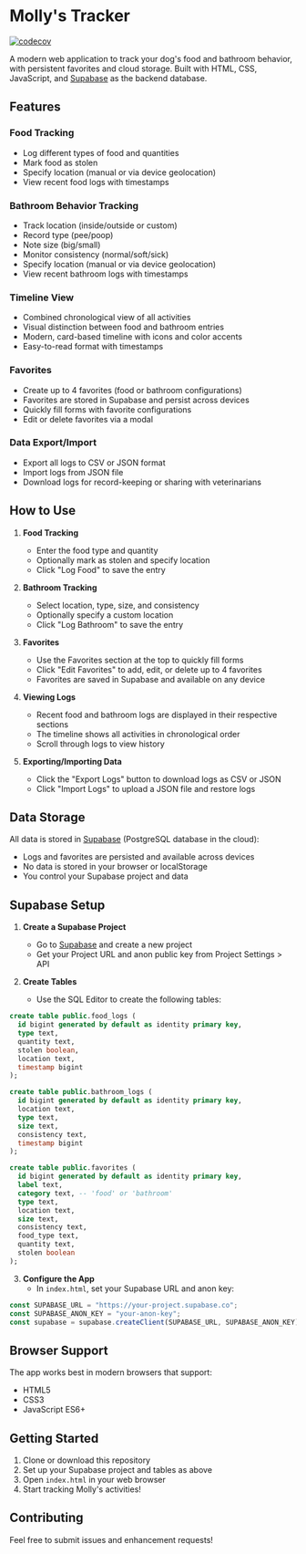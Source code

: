 # Molly's Tracker

[![codecov](https://codecov.io/gh/richie305/richie305.github.io/branch/main/graph/badge.svg)](https://codecov.io/gh/richie305/richie305.github.io)

A modern web application to track your dog's food and bathroom behavior, with persistent favorites and cloud storage. Built with HTML, CSS, JavaScript, and [Supabase](https://supabase.com/) as the backend database.

## Features

### Food Tracking

- Log different types of food and quantities
- Mark food as stolen
- Specify location (manual or via device geolocation)
- View recent food logs with timestamps

### Bathroom Behavior Tracking

- Track location (inside/outside or custom)
- Record type (pee/poop)
- Note size (big/small)
- Monitor consistency (normal/soft/sick)
- Specify location (manual or via device geolocation)
- View recent bathroom logs with timestamps

### Timeline View

- Combined chronological view of all activities
- Visual distinction between food and bathroom entries
- Modern, card-based timeline with icons and color accents
- Easy-to-read format with timestamps

### Favorites

- Create up to 4 favorites (food or bathroom configurations)
- Favorites are stored in Supabase and persist across devices
- Quickly fill forms with favorite configurations
- Edit or delete favorites via a modal

### Data Export/Import

- Export all logs to CSV or JSON format
- Import logs from JSON file
- Download logs for record-keeping or sharing with veterinarians

## How to Use

1. **Food Tracking**

   - Enter the food type and quantity
   - Optionally mark as stolen and specify location
   - Click "Log Food" to save the entry

2. **Bathroom Tracking**

   - Select location, type, size, and consistency
   - Optionally specify a custom location
   - Click "Log Bathroom" to save the entry

3. **Favorites**

   - Use the Favorites section at the top to quickly fill forms
   - Click "Edit Favorites" to add, edit, or delete up to 4 favorites
   - Favorites are saved in Supabase and available on any device

4. **Viewing Logs**

   - Recent food and bathroom logs are displayed in their respective sections
   - The timeline shows all activities in chronological order
   - Scroll through logs to view history

5. **Exporting/Importing Data**
   - Click the "Export Logs" button to download logs as CSV or JSON
   - Click "Import Logs" to upload a JSON file and restore logs

## Data Storage

All data is stored in [Supabase](https://supabase.com/) (PostgreSQL database in the cloud):

- Logs and favorites are persisted and available across devices
- No data is stored in your browser or localStorage
- You control your Supabase project and data

## Supabase Setup

1. **Create a Supabase Project**

   - Go to [Supabase](https://supabase.com/) and create a new project
   - Get your Project URL and anon public key from Project Settings > API

2. **Create Tables**
   - Use the SQL Editor to create the following tables:

```sql
create table public.food_logs (
  id bigint generated by default as identity primary key,
  type text,
  quantity text,
  stolen boolean,
  location text,
  timestamp bigint
);

create table public.bathroom_logs (
  id bigint generated by default as identity primary key,
  location text,
  type text,
  size text,
  consistency text,
  timestamp bigint
);

create table public.favorites (
  id bigint generated by default as identity primary key,
  label text,
  category text, -- 'food' or 'bathroom'
  type text,
  location text,
  size text,
  consistency text,
  food_type text,
  quantity text,
  stolen boolean
);
```

3. **Configure the App**
   - In `index.html`, set your Supabase URL and anon key:

```js
const SUPABASE_URL = "https://your-project.supabase.co";
const SUPABASE_ANON_KEY = "your-anon-key";
const supabase = supabase.createClient(SUPABASE_URL, SUPABASE_ANON_KEY);
```

## Browser Support

The app works best in modern browsers that support:

- HTML5
- CSS3
- JavaScript ES6+

## Getting Started

1. Clone or download this repository
2. Set up your Supabase project and tables as above
3. Open `index.html` in your web browser
4. Start tracking Molly's activities!

## Contributing

Feel free to submit issues and enhancement requests!
